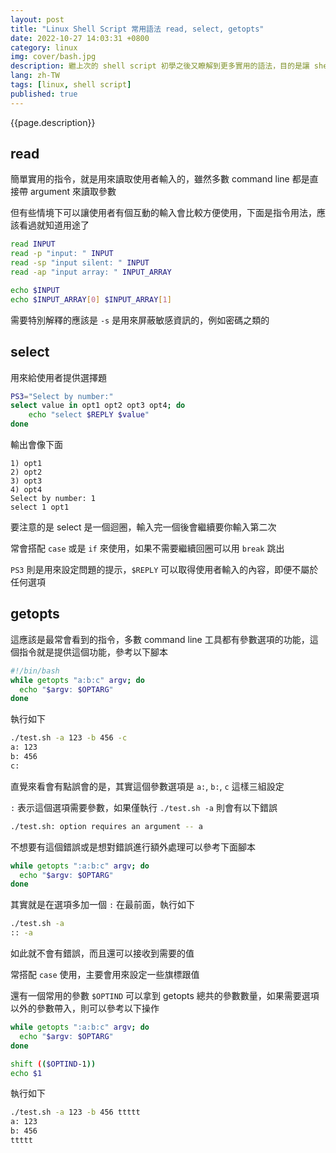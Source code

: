 ```yaml
---
layout: post
title: "Linux Shell Script 常用語法 read, select, getopts"
date: 2022-10-27 14:03:31 +0800
category: linux
img: cover/bash.jpg
description: 繼上次的 shell script 初學之後又瞭解到更多實用的語法，目的是讓 shell script 更像個 command line tool 可以有參數或是使用者互動，主要會介紹 read, select, getopts 的用法
lang: zh-TW
tags: [linux, shell script]
published: true
---
```


{{page.description}}

## read
簡單實用的指令，就是用來讀取使用者輸入的，雖然多數 command line 都是直接帶 argument 來讀取參數

但有些情境下可以讓使用者有個互動的輸入會比較方便使用，下面是指令用法，應該看過就知道用途了

```bash
read INPUT
read -p "input: " INPUT
read -sp "input silent: " INPUT
read -ap "input array: " INPUT_ARRAY

echo $INPUT
echo $INPUT_ARRAY[0] $INPUT_ARRAY[1]
```

需要特別解釋的應該是 `-s`
是用來屏蔽敏感資訊的，例如密碼之類的

## select

用來給使用者提供選擇題

```bash
PS3="Select by number:"
select value in opt1 opt2 opt3 opt4; do
    echo "select $REPLY $value"
done
```
輸出會像下面

```
1) opt1
2) opt2
3) opt3
4) opt4
Select by number: 1
select 1 opt1
```

要注意的是 select 是一個迴圈，輸入完一個後會繼續要你輸入第二次

常會搭配 `case` 或是 `if` 來使用，如果不需要繼續回圈可以用 `break` 跳出

`PS3` 則是用來設定問題的提示，`$REPLY` 可以取得使用者輸入的內容，即便不屬於任何選項

## getopts

這應該是最常會看到的指令，多數 command line 工具都有參數選項的功能，這個指令就是提供這個功能，參考以下腳本

```bash
#!/bin/bash
while getopts "a:b:c" argv; do
  echo "$argv: $OPTARG"
done
```

執行如下

```bash
./test.sh -a 123 -b 456 -c
a: 123
b: 456
c:
```

直覺來看會有點誤會的是，其實這個參數選項是 `a:`, `b:`, `c` 這樣三組設定

`:` 表示這個選項需要參數，如果僅執行 `./test.sh -a` 則會有以下錯誤

```bash
./test.sh: option requires an argument -- a
```

不想要有這個錯誤或是想對錯誤進行額外處理可以參考下面腳本

```bash
while getopts ":a:b:c" argv; do
  echo "$argv: $OPTARG"
done
```

其實就是在選項多加一個 `:` 在最前面，執行如下

```bash
./test.sh -a
:: -a
```

如此就不會有錯誤，而且還可以接收到需要的值

常搭配 `case` 使用，主要會用來設定一些旗標跟值

還有一個常用的參數 `$OPTIND` 可以拿到 getopts 總共的參數數量，如果需要選項以外的參數帶入，則可以參考以下操作

```bash
while getopts ":a:b:c" argv; do
  echo "$argv: $OPTARG"
done

shift (($OPTIND-1))
echo $1
```

執行如下

```bash
./test.sh -a 123 -b 456 ttttt
a: 123
b: 456
ttttt
```